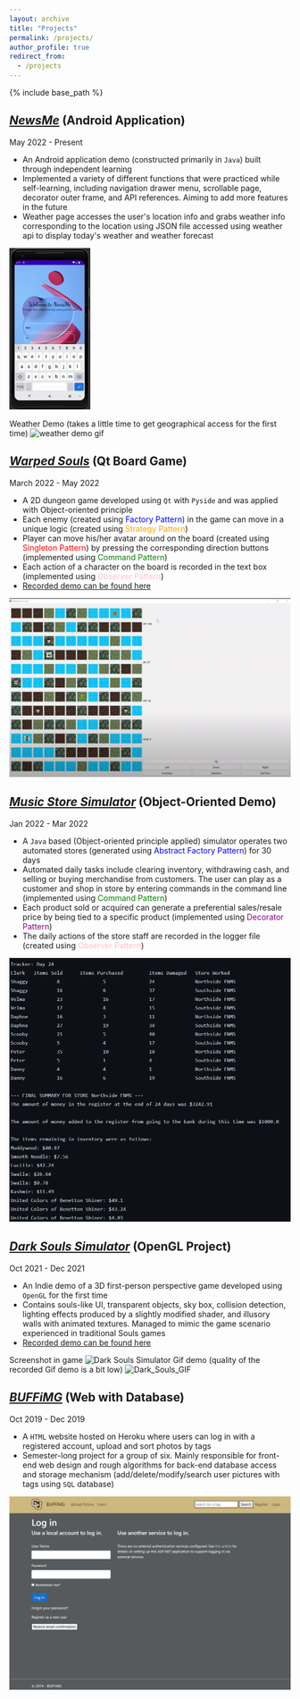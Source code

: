 ```yaml
---
layout: archive
title: "Projects"
permalink: /projects/
author_profile: true
redirect_from:
  - /projects
---
```


{% include base_path %}

## *[NewsMe](https://github.com/akitomoya616/NewsMe)* (Android Application)
May 2022 - Present

- An Android application demo (constructed primarily in `Java`) built through independent learning 
- Implemented a variety of different functions that were practiced while self-learning, including navigation drawer menu, scrollable page, decorator outer frame, and API references. Aiming to add more features in the future
- Weather page accesses the user's location info and grabs weather info corresponding to the location using JSON file accessed using weather api to display today's weather and weather forecast

![NewsMe](../images/NewsMe.gif) 

Weather Demo (takes a little time to get geographical access for the first time)
![weather demo gif](https://github.com/akitomoya616/NewsMe/blob/main/pic/newsme_weather_demo.gif)

## *[Warped Souls](https://github.com/addzy94/ooad-project-game)* (Qt Board Game)
March 2022 - May 2022

- A 2D dungeon game developed using `Qt` with `Pyside` and was applied with Object-oriented principle
- Each enemy (created using <span style="color:blue">Factory Pattern</span>) in the game can move in a unique logic (created using <span style="color:orange">Strategy Pattern</span>)
- Player can move his/her avatar around on the board (created using <span style="color:red">Singleton Pattern</span>) by pressing the corresponding direction buttons (implemented using <span style="color:green">Command Pattern</span>)
- Each action of a character on the board is recorded in the text box (implemented using <span style="color:pink">Observer Pattern</span>)
- [Recorded demo can be found here](https://drive.google.com/file/d/1pUlaC-z9wJE8GCpSlfkP2MKJSoyO0tnB/view?usp=sharing)

![Warped Souls](../images/WarpedSouls.png)

## *[Music Store Simulator](https://github.com/addzy94/ooad-project-team)* (Object-Oriented Demo) 
Jan 2022 - Mar 2022

- A `Java` based (Object-oriented principle applied) simulator operates two automated stores (generated using <span style="color:blue">Abstract Factory Pattern</span>) for 30 days
- Automated daily tasks include clearing inventory, withdrawing cash, and selling or buying merchandise from customers. The user can play as a customer and shop in store by entering commands in the command line (implemented using <span style="color:green">Command Pattern</span>)
- Each product sold or acquired can generate a preferential sales/resale price by being tied to a specific product (implemented using <span style="color:purple">Decorator Pattern</span>)
- The daily actions of the store staff are recorded in the logger file (created using <span style="color:pink">Observer Pattern</span>)

![Music Store Simulator](../images/MusicStore.png)

## *[Dark Souls Simulator](https://github.com/akitomoya616/Souls-Game)* (OpenGL Project) 
Oct 2021 - Dec 2021

- An Indie demo of a 3D first-person perspective game developed using `OpenGL` for the first time
- Contains souls-like UI, transparent objects, sky box, collision detection, lighting effects produced by a slightly modified shader, and illusory walls with animated textures. Managed to mimic the game scenario experienced in traditional Souls games
- [Recorded demo can be found here](https://drive.google.com/file/d/1i8sZmz35qDkBEU3uEd2EGe5iPiT1X4QQ/view?usp=sharing)

Screenshot in game
![Dark Souls Simulator](../images/DarkSoulsSimulator.png)
Gif demo (quality of the recorded Gif demo is a bit low)
![Dark_Souls_GIF](../images/dark_souls_demo.gif) 

## *[BUFFiMG](https://github.com/SamFeig/BUFFiMG)* (Web with Database) 
Oct 2019 - Dec 2019

- A `HTML` website hosted on Heroku where users can log in with a registered account, upload and sort photos by tags
- Semester-long project for a group of six. Mainly responsible for front-end web design and rough algorithms for back-end database access and storage mechanism (add/delete/modify/search user pictures with tags using `SQL` database)

![BUFFiMG](../images/BUFFiMG.png)

